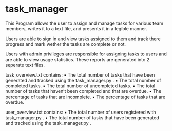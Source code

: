# task_manager

This Program allows the user to assign and manage tasks for various team members, writes it to a text file, and presents it in a legible manner.

Users are able to sign in and view tasks assigned to them and track there progress and mark wether the tasks are complete or not.

Users with admin privileges are responsible for assigning tasks to users and are able to view usage statistics. These reports
are generated into 2 seperate text files.

task_overview.txt contains:
▪ The total number of tasks that have been generated and
tracked using the task_manager.py .
▪ The total number of completed tasks.
▪ The total number of uncompleted tasks.
▪ The total number of tasks that haven’t been completed and
that are overdue.
▪ The percentage of tasks that are incomplete.
▪ The percentage of tasks that are overdue.

user_overview.txt contains:
▪ The total number of users registered with task_manager.py .
▪ The total number of tasks that have been generated and
tracked using the task_manager.py .
